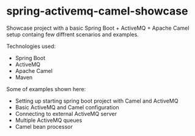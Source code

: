# spring-activemq-camel-showcase

Showcase project with a basic Spring Boot + ActiveMQ + Apache Camel setup containg few diffrent scenarios and examples. 

Technologies used:
* Spring Boot
* ActiveMQ
* Apache Camel
* Maven

Some of examples shown here:
* Setting up starting spring boot project with Camel and ActiveMQ
* Basic ActiveMQ and Camel configuration
* Connecting to external ActiveMQ server
* Multiple ActiveMQ queues
* Camel bean processor
